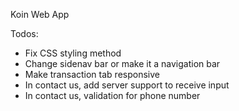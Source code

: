 Koin Web App

Todos:
- Fix CSS styling method
- Change sidenav bar or make it a navigation bar
- Make transaction tab responsive
- In contact us, add server support to receive input
- In contact us, validation for phone number
